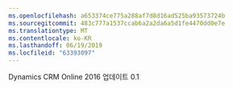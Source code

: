 ```yaml
---
ms.openlocfilehash: a653374ce775a288af7d8d16ad525ba93573724b
ms.sourcegitcommit: 483c777a1537ccab6a2a2da6a5d1fe4470dd0e7e
ms.translationtype: MT
ms.contentlocale: ko-KR
ms.lasthandoff: 06/19/2019
ms.locfileid: "63393097"
---
```

Dynamics CRM Online 2016 업데이트 0.1